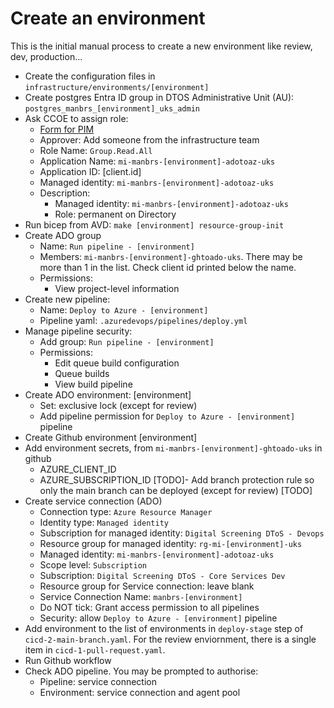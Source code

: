 # Create an environment

This is the initial manual process to create a new environment like review, dev, production...
- Create the configuration files in `infrastructure/environments/[environment]`
- Create postgres Entra ID group in DTOS Administrative Unit (AU): `postgres_manbrs_[environment]_uks_admin`
- Ask CCOE to assign role:
	- [Form for PIM](https://nhsdigitallive.service-now.com/nhs_digital?id=sc_cat_item&sys_id=28f3ab4f1bf3ca1078ac4337b04bcb78&sysparm_category=114fced51bdae1502eee65b9bd4bcbdc)
	- Approver: Add someone from the infrastructure team
	- Role Name: `Group.Read.All`
	- Application Name: `mi-manbrs-[environment]-adotoaz-uks`
	- Application ID: [client.id]
	- Managed identity: `mi-manbrs-[environment]-adotoaz-uks`
	- Description:
    	- Managed identity: `mi-manbrs-[environment]-adotoaz-uks`
    	- Role: permanent on Directory
- Run bicep from AVD: `make [environment] resource-group-init`
- Create ADO group
	- Name: `Run pipeline - [environment]`
	- Members: `mi-manbrs-[environment]-ghtoado-uks`. There may be more than 1 in the list. Check client id printed below the name.
	- Permissions:
		- View project-level information
- Create new pipeline:
    - Name: `Deploy to Azure - [environment]`
    - Pipeline yaml: `.azuredevops/pipelines/deploy.yml`
- Manage pipeline security:
	- Add group: `Run pipeline - [environment]`
	- Permissions:
		- Edit queue build configuration
		- Queue builds
		- View build pipeline
- Create ADO environment: [environment]
	- Set: exclusive lock (except for review)
	- Add pipeline permission for `Deploy to Azure - [environment]` pipeline
- Create Github environment [environment]
- Add environment secrets, from `mi-manbrs-[environment]-ghtoado-uks` in github
	- AZURE_CLIENT_ID
	- AZURE_SUBSCRIPTION_ID
[TODO]- Add branch protection rule so only the main branch can be deployed (except for review) [TODO]
- Create service connection (ADO)
	- Connection type: `Azure Resource Manager`
	- Identity type: `Managed identity`
	- Subscription for managed identity: `Digital Screening DToS - Devops`
	- Resource group for managed identity: `rg-mi-[environment]-uks`
	- Managed identity: `mi-manbrs-[environment]-adotoaz-uks`
	- Scope level: `Subscription`
	- Subscription: `Digital Screening DToS - Core Services Dev`
	- Resource group for Service connection: leave blank
	- Service Connection Name: `manbrs-[environment]`
	- Do NOT tick: Grant access permission to all pipelines
	- Security: allow `Deploy to Azure - [environment]` pipeline
- Add environment to the list of environments in `deploy-stage` step of `cicd-2-main-branch.yaml`. For the review enviornment, there is a single item in `cicd-1-pull-request.yaml`.
- Run Github workflow
- Check ADO pipeline. You may be prompted to authorise:
	- Pipeline: service connection
	- Environment: service connection and agent pool
